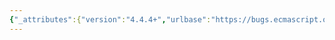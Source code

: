 ```yaml
---
{"_attributes":{"version":"4.4.4+","urlbase":"https://bugs.ecmascript.org/","maintainer":"dherman@mozilla.com"},"bug":{"bug_id":755,"creation_ts":"2012-10-06 14:53:00 -0700","short_desc":"15.13.6.4.3: missing space","delta_ts":"2012-10-26 15:34:33 -0700","product":"Draft for 6th Edition","component":"editorial issue","version":"Rev 10: September 27, 2012 Draft","rep_platform":"All","op_sys":"All","bug_status":"RESOLVED","resolution":"FIXED","priority":"Normal","bug_severity":"trivial","everconfirmed":true,"reporter":{"uid":"jmdyck","name":"Michael Dyck"},"assigned_to":{"uid":"allen","name":"Allen Wirfs-Brock"},"long_desc":[{"commentid":1887,"comment_count":0,"who":{"uid":"jmdyck","name":"Michael Dyck"},"bug_when":"2012-10-06 14:53:21 -0700","thetext":"In 15.13.6.4.3 \"TypeArray.prototype.subarray(begin [, end] )\",\nstep 7 says:\n    If endInt <0,let endInt be srcLength + endInt\n\nInsert a space after the comma."},{"commentid":2001,"comment_count":1,"who":{"uid":"allen","name":"Allen Wirfs-Brock"},"bug_when":"2012-10-24 11:48:10 -0700","thetext":"corrected in rev 11 editor's draft"},{"commentid":2189,"comment_count":2,"who":{"uid":"allen","name":"Allen Wirfs-Brock"},"bug_when":"2012-10-26 15:34:33 -0700","thetext":"in October 26, 2012 release draft"}]}}
---
```

